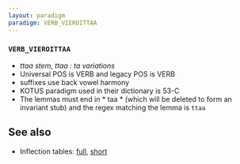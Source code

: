 ```yaml
---
layout: paradigm
paradigm: VERB_VIEROITTAA
---
```

### ` VERB_VIEROITTAA `

* _ttaa stem, ttaa : ta variations_
* Universal POS is VERB and legacy POS is VERB
* suffixes use back vowel harmony
* KOTUS paradigm used in their dictionary is 53-C
* The lemmas must end in * taa * (which will be deleted to form an invariant stub) and the regex matching the lemma is ` ttaa `

## See also

* Inflection tables: [full](gen/V/vieroittaa.html), [short](gen/V/vieroittaa_wikt.html)

